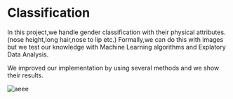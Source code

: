 # Classification

 In this project,we handle gender classification with their physical attributes.(nose height,long hair,nose to lip etc.)
 Formally,we can do this with images but we test our knowledge with Machine Learning algorithms and Explatory Data Analysis.
 
 We improved our implementation by using several methods and we show their results.
 
 
![aeee](https://user-images.githubusercontent.com/38746955/140926713-906ceff9-6419-49d7-acb3-cbb99d2d00c4.PNG)
